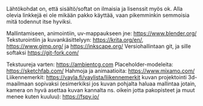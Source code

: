 Lähtökohdat on, että sisältö/softat on ilmaisia ja lisenssit myös ok. Alla olevia linkkejä ei ole mikään pakko käyttää, vaan pikemminkin semmoisia mitä todennut itse hyviksi.

Mallintamiseen, animointiin, uv-mappaukseen jne: https://www.blender.org/
Teksturointiin ja kuvankäsittelyyn: https://krita.org/en/, https://www.gimp.org/ ja https://inkscape.org/
Versiohallintaan git, ja sille softaksi https://git-fork.com/

Tekstuureja varten: https://ambientcg.com
Placeholder-modeleita: https://sketchfab.com/
Hahmoja ja animaatioita: https://www.mixamo.com/
Liikennemerkit: https://vayla.fi/vaylista/liikennemerkit
kuvan projektointi 3d-maailmaan sopivaksi (esimerkiksi jos kuvan pohjalta haluaa mallintaa jotain, kamera on hyvä asettaa kuvan kannalta ns. oikein jotta pakopisteet ja muut menee kuten kuuluu): https://fspy.io/
